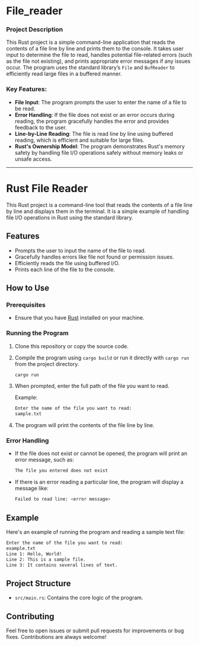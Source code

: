 # File_reader
### Project Description

This Rust project is a simple command-line application that reads the contents of a file line by line and prints them to the console. It takes user input to determine the file to read, handles potential file-related errors (such as the file not existing), and prints appropriate error messages if any issues occur. The program uses the standard library’s `File` and `BufReader` to efficiently read large files in a buffered manner.

### Key Features:
- **File Input**: The program prompts the user to enter the name of a file to be read.
- **Error Handling**: If the file does not exist or an error occurs during reading, the program gracefully handles the error and provides feedback to the user.
- **Line-by-Line Reading**: The file is read line by line using buffered reading, which is efficient and suitable for large files.
- **Rust's Ownership Model**: The program demonstrates Rust's memory safety by handling file I/O operations safely without memory leaks or unsafe access.

---

# Rust File Reader

This Rust project is a command-line tool that reads the contents of a file line by line and displays them in the terminal. It is a simple example of handling file I/O operations in Rust using the standard library.

## Features

- Prompts the user to input the name of the file to read.
- Gracefully handles errors like file not found or permission issues.
- Efficiently reads the file using buffered I/O.
- Prints each line of the file to the console.
  
## How to Use

### Prerequisites

- Ensure that you have [Rust](https://www.rust-lang.org/) installed on your machine.

### Running the Program

1. Clone this repository or copy the source code.
2. Compile the program using `cargo build` or run it directly with `cargo run` from the project directory.
   
   ```bash
   cargo run
   ```

3. When prompted, enter the full path of the file you want to read.
   
   Example:
   
   ```bash
   Enter the name of the file you want to read:
   sample.txt
   ```

4. The program will print the contents of the file line by line.

### Error Handling

- If the file does not exist or cannot be opened, the program will print an error message, such as:

   ```bash
   The file you entered does not exist
   ```

- If there is an error reading a particular line, the program will display a message like:

   ```bash
   Failed to read line: <error message>
   ```

## Example

Here's an example of running the program and reading a sample text file:

```bash
Enter the name of the file you want to read:
example.txt
Line 1: Hello, World!
Line 2: This is a sample file.
Line 3: It contains several lines of text.
```

## Project Structure

- `src/main.rs`: Contains the core logic of the program.
  
## Contributing

Feel free to open issues or submit pull requests for improvements or bug fixes. Contributions are always welcome!

